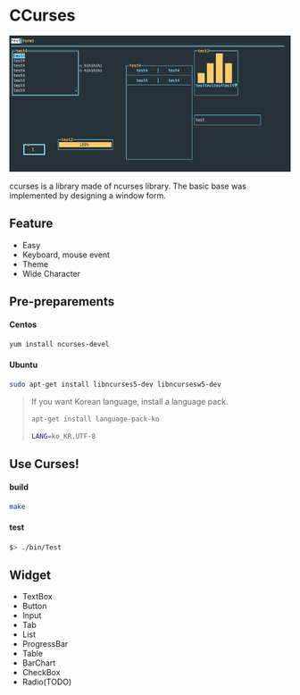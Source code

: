 # CCurses

![image-20220109225429777](image/image-20220109225429777.png)

ccurses is a library made of ncurses library. The basic base was implemented by designing a window form.

## Feature

* Easy
* Keyboard, mouse event
* Theme
* Wide Character

## Pre-preparements

#### Centos

```bash
yum install ncurses-devel
```

#### Ubuntu

```bash
sudo apt-get install libncurses5-dev libncursesw5-dev
```

>If you want Korean language, install a language pack.
>
>```bash
>apt-get install language-pack-ko
>```
>
>```bash
>LANG=ko_KR.UTF-8
>```

## Use Curses!

#### build

```bash
make
```

#### test

```bash
$> ./bin/Test
```

## Widget

* TextBox
* Button
* Input
* Tab
* List
* ProgressBar
* Table
* BarChart
* CheckBox
* Radio(TODO)
